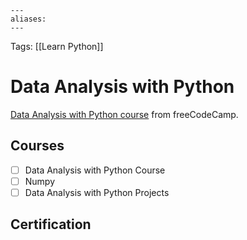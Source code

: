 ```
---
aliases:
---
```

Tags: [[Learn Python]]

# Data Analysis with Python
[Data Analysis with Python course](https://www.freecodecamp.org/learn/data-analysis-with-python/) from freeCodeCamp.

## Courses
- [ ] Data Analysis with Python Course
- [ ] Numpy
- [ ] Data Analysis with Python Projects

## Certification